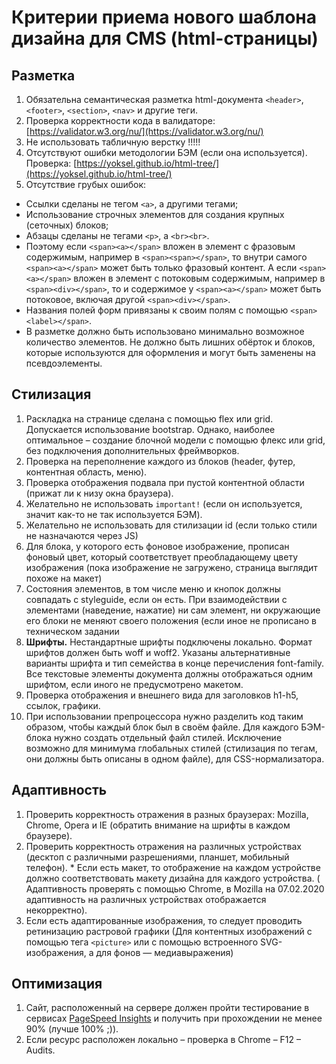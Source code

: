 # Критерии приема нового шаблона дизайна для CMS (html-страницы)

## Разметка

1. Обязательна семантическая разметка html-документа `<header>`, `<footer>`, `<section>`, `<nav>` и другие теги.
2. Проверка корректности кода в валидаторе: [https://validator.w3.org/nu/](https://validator.w3.org/nu/)
3. Не использовать табличную верстку !!!!!
4. Отсутствуют ошибки методологии БЭМ (если она используется). Проверка: [https://yoksel.github.io/html-tree/](https://yoksel.github.io/html-tree/)
5. Отсутствие грубых ошибок:

* Ссылки сделаны не тегом `<a>`, а другими тегами;
* Использование строчных элементов для создания крупных (сеточных) блоков;
* Абзацы сделаны не тегами `<p>`, а `<br><br>`.
* Поэтому если `<span><a></span>` вложен в элемент с фразовым содержимым, например в `<span><span></span>`, то внутри самого `<span><a></span>` может быть только фразовый контент. А если `<span><a></span>` вложен в элемент с потоковым содержимым, например в `<span><div></span>`, то и содержимое у `<span><a></span>` может быть потоковое, включая другой `<span><div></span>`.
* Названия полей форм привязаны к своим полям с помощью `<span><label></span>`.
* В разметке должно быть использовано минимально возможное количество элементов. Не должно быть лишних обёрток и блоков, которые используются для оформления и могут быть заменены на псевдоэлементы.

## Стилизация

1. Раскладка на странице сделана с помощью flex или grid. Допускается использование bootstrap. Однако, наиболее оптимальное – создание блочной модели с помощью флекс или grid, без подключения дополнительных фреймворков.
2. Проверка на переполнение каждого из блоков (header, футер, контентная область, меню).
3. Проверка отображения подвала при пустой контентной области (прижат ли к низу окна браузера).
4. Желательно не использовать `important!` (если он используется, значит как-то не так используется БЭМ).
5. Желательно не использовать для стилизации id (если только стили не назначаются через JS)
6. Для блока, у которого есть фоновое изображение, прописан фоновый цвет, который соответствует преобладающему цвету изображения (пока изображение не загружено, страница выглядит похоже на макет)
7. Состояния элементов, в том числе меню и кнопок должны совпадать с styleguide, если он есть.
   При взаимодействии с элементами (наведение, нажатие) ни сам элемент, ни окружающие его блоки не меняют своего положения (если иное не прописано в техническом задании
8. **Шрифты.** Нестандартные шрифты подключены локально. Формат шрифтов должен быть woff и woff2. Указаны альтернативные варианты шрифта и тип семейства в конце перечисления font-family. Все текстовые элементы документа должны отображаться одним шрифтом, если иного не предусмотрено макетом.
9. Проверка отображения и внешнего вида для заголовков h1-h5, ссылок, графики.
10. При использовании препроцессора нужно разделить код таким образом, чтобы каждый блок был в своём файле. Для каждого БЭМ-блока нужно создать отдельный файл стилей. Исключение возможно для минимума глобальных стилей (стилизация по тегам, они должны быть описаны в одном файле), для CSS-нормализатора.

## Адаптивность

1. Проверить корректность отражения в разных браузерах: Mozilla, Chrome, Opera и IE (обратить внимание на шрифты в каждом браузере).
2. Проверить корректность отражения на различных устройствах (десктоп с различными разрешениями, планшет, мобильный телефон). * Если есть макет, то отображение  на каждом устройстве должно соответствовать макету дизайна для каждого устройства. ( Адаптивность проверять с помощью Chrome, в Mozilla на 07.02.2020 адаптивность на различных устройствах отображается некорректно).
3. Если есть адаптированные изображения, то следует проводить ретинизацию растровой графики (Для контентных изображений с помощью тега `<picture>` или с помощью встроенного SVG-изображения, а для фонов — медиавыражения)
   </picture>

## Оптимизация


1. Сайт, расположенный на сервере должен пройти тестирование в сервисах [PageSpeed Insights](https://developers.google.com/speed/pagespeed/insights/?hl=RU)  и получить при прохождении не менее 90% (лучше 100% ;)).
2. Если ресурс расположен локально – проверка в Chrome – F12 – Audits.
